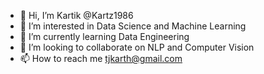 - 👋 Hi, I’m Kartik @Kartz1986
- 👀 I’m interested in Data Science and Machine Learning
- 🌱 I’m currently learning Data Engineering
- 💞️ I’m looking to collaborate on NLP and Computer Vision
- 📫 How to reach me tjkarth@gmail.com

<!---
Kartz1986/Kartz1986 is a ✨ special ✨ repository because its `README.md` (this file) appears on your GitHub profile.
You can click the Preview link to take a look at your changes.
--->
